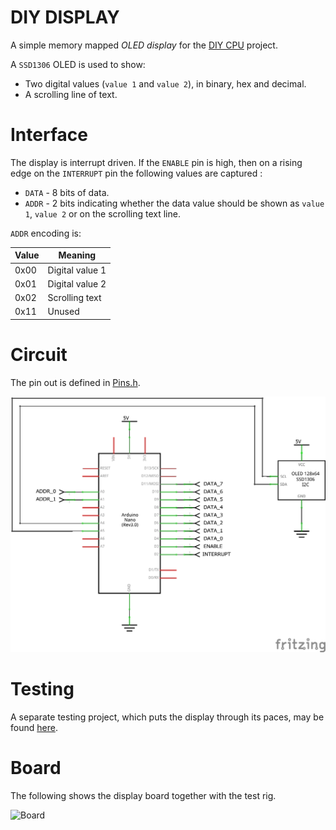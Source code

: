 # DIY DISPLAY

A simple memory mapped *OLED display* for the [DIY CPU](https://github.com/skagra/diy-cpu-meta) project.

A `SSD1306` OLED is used to show:

* Two digital values (`value 1` and `value 2`), in binary, hex and decimal.
* A scrolling line of text.

# Interface

The display is interrupt driven.  If the `ENABLE` pin is high, then on a rising edge on the `INTERRUPT` pin the following values are captured :

* `DATA` - 8 bits of data.
* `ADDR` - 2 bits indicating whether the data value should be shown as `value 1`, `value 2` or on the scrolling text line.

`ADDR` encoding is:

| Value | Meaning         |
| ----- | --------------- |
| 0x00  | Digital value 1 |
| 0x01  | Digital value 2 |
| 0x02  | Scrolling text  |
| 0x11  | Unused          |

# Circuit

The pin out is defined in [Pins.h](Pins.h).

![Schematic](docs/schematic.png)

# Testing

A separate testing project, which puts the display through its paces, may be found [here](https://github.com/skagra/diy-display-tester).

# Board

The following shows the display board together with the test rig.

![Board](docs/board.png)